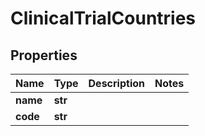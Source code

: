# ClinicalTrialCountries

## Properties
Name | Type | Description | Notes
------------ | ------------- | ------------- | -------------
**name** | **str** |  | 
**code** | **str** |  | 



